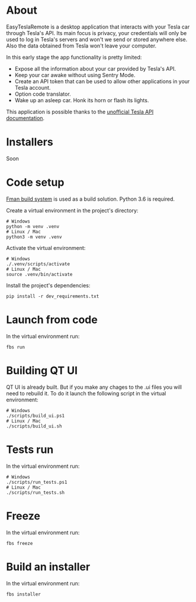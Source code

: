 # About

EasyTeslaRemote is a desktop application that interacts with your Tesla car through Tesla's API. Its main focus is privacy, your credentials will only be used to log in Tesla's servers and won't we send or stored anywhere else. Also the data obtained from Tesla won't leave your computer.

In this early stage the app functionality is pretty limited:
- Expose all the information about your car provided by Tesla's API.
- Keep your car awake without using Sentry Mode.
- Create an API token that can be used to allow other applications in your Tesla account.
- Option code translator.
- Wake up an asleep car. Honk its horn or flash its lights.

This application is possible thanks to the [unofficial Tesla API documentation](https://tesla-api.timdorr.com/).

# Installers

Soon

# Code setup

[Fman build system](https://build-system.fman.io/) is used as a build solution. Python 3.6 is required.

Create a virtual environment in the project's directory:

    # Windows
    python -m venv .venv
    # Linux / Mac
    python3 -m venv .venv

Activate the virtual environment:

    # Windows
    ./.venv/scripts/activate
    # Linux / Mac
    source .venv/bin/activate

Install the project's dependencies:

    pip install -r dev_requirements.txt

# Launch from code

In the virtual environment run:

    fbs run

# Building QT UI

QT UI is already built. But if you make any chages to the .ui files you will need to rebuild it. To do it launch the following script in the virtual environment:

    # Windows
    ./scripts/build_ui.ps1
    # Linux / Mac
    ./scripts/build_ui.sh

# Tests run

In the virtual environment run:

    # Windows
    ./scripts/run_tests.ps1
    # Linux / Mac
    ./scripts/run_tests.sh

# Freeze

In the virtual environment run:

    fbs freeze

# Build an installer

In the virtual environment run:

    fbs installer
